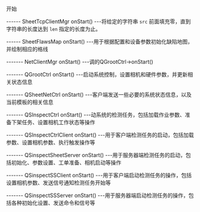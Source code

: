 开始

------             SheetTcpClientMgr					onStart() 	---将给定的字符串 `src` 前面填充零，直到字符串的长度达到 `len` 指定的长度为止。

------ 			SheetFlawsMap					  	onStart() 	---用于根据配置和设备参数初始化缺陷地图，并绘制相应的格线

-------			NetClientMgr    						  onStart()	---调的QGrootCtrl->onStart()

-------			QGrootCtrl								  onStart() 	---启动系统控制，设置相机和硬件参数，并更新相关状态信息 

-------			QSheetNetCtrl							onStart()	---客户端发送一些必要的系统状态信息，以及当前模板的相关信息

-------			QSInspectCtrl							  onStart()	---动系统的检测任务，包括加载作业参数、准备下架任务、设置相机工作状态等操作

-------			QSInspectCtrlClient					onStart()	---用于客户端检测任务的启动，包括加载参数、设置相机参数、执行触发操作等

-------			QSinspectSheetServer			   onStart()	---用于服务器端检测任务的启动，包括初始化、参数设置、工单准备、相机启动等操作

-------			QSinspectSSClient					  onStart()	---用于客户端启动检测任务的操作，包括设置相机参数、发送信号通知检测任务开始等

-------			QSinspectSSServer					 onStart()	---用于服务器端启动检测任务的操作，包括各种初始化设置、发送命令和信号等